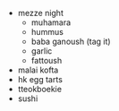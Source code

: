 - mezze night
	- muhamara
	- hummus
	- baba ganoush (tag it)
	- garlic 
	- fattoush
- malai kofta
- hk egg tarts
- tteokboekie
- sushi
